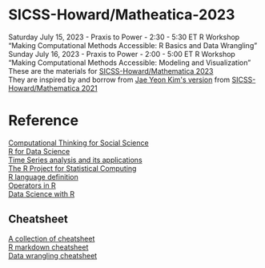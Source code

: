 # SICSS-Howard/Matheatica-2023
Saturday July 15, 2023 - Praxis to Power - 2:30 - 5:30 ET R Workshop “Making Computational Methods Accessible: R Basics and Data Wrangling”   
Sunday July 16, 2023 - Praxis to Power - 2:00 - 5:00 ET R Workshop “Making Computational Methods Accessible: Modeling and Visualization”  
These are the materials for [SICSS-Howard/Mathematica 2023](https://sicss.io/2023/howard-mathematica/)  
They are inspired by and borrow from [Jae Yeon Kim's version](https://github.com/jaeyk/sicss-howard-r-boot-camp/tree/main) from [SICSS-Howard/Mathematica 2021](https://sicss.io/2021/howard-mathematica/)

# Reference
[Computational Thinking for Social Science](https://jaeyk.github.io/comp_thinking_social_science)   
[R for Data Science](https://r4ds.had.co.nz/index.html)  
[Time Series analysis and its applications](https://link.springer.com/book/10.1007/978-3-319-52452-8)  
[The R Project for Statistical Computing](https://www.r-project.org/about.html)   
[R language definition](https://stat.ethz.ch/R-manual/R-devel/doc/manual/R-lang.html)  
[Operators in R](https://www.javatpoint.com/r-operators)  
[Data Science with R](https://garrettgman.github.io/)   

## Cheatsheet 
[A collection of cheatsheet](https://posit.co/resources/cheatsheets/)  
[R markdown cheatsheet](https://www.rstudio.com/wp-content/uploads/2015/02/rmarkdown-cheatsheet.pdf)  
[Data wrangling cheatsheet ](https://rstudio.com/wp-content/uploads/2015/02/data-wrangling-cheatsheet.pdf)  
